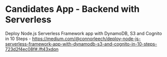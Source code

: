Candidates App - Backend with Serverless
===

Deploy Node.js Serverless Framework app with DynamoDB, S3 and Cognito in 10 Steps - https://medium.com/@connorleech/deploy-node-js-serverless-framework-app-with-dynamodb-s3-and-cognito-in-10-steps-723d2f4ec08f#.lft43xdqn
